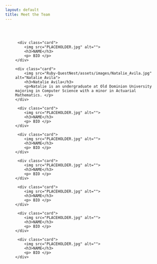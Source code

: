 ```yaml
---
layout: default
title: Meet the Team
---
```


<!-- Place your Image.png file into /images/ -->
 <style>
    .card_grid {
        display: flex;
        flex-wrap: wrap;
        justify-content: center;
        gap: 2rem;
        padding: 2rem;
    }

    .card {
        flex: 1 1 250px;
        background: rgba(176, 182, 190, 0.389);
        border-radius: 1.5rem;
        text-align: center;
        font-family: sans-serif;
    }

    .card img {
        border-radius: 1.5rem;
        max-width: 100%;
        display: block;
    }

    .card p{
        padding: 0 1em;
    }

 </style>

<div class="card_grid">

     <div class="card">
        <img src="PLACEHOLDER.jpg" alt="">
        <h3>NAME</h3>
        <p> BIO </p>
    </div>
    
    <div class="card">
        <img src="Ruby-QuestNest/assets/images/Natalie_Avila.jpg" alt="Natalie Avila">
        <h3>Natalie Avila</h3>
        <p>Natalie is an undergraduate at Old Dominion University majoring in Computer Science with a minor in Actuarial Mathematics. </p> 
    </div>

     <div class="card">
        <img src="PLACEHOLDER.jpg" alt="">
        <h3>NAME</h3>
        <p> BIO </p>
    </div>

     <div class="card">
        <img src="PLACEHOLDER.jpg" alt="">
        <h3>NAME</h3>
        <p> BIO </p>
    </div>

     <div class="card">
        <img src="PLACEHOLDER.jpg" alt="">
        <h3>NAME</h3>
        <p> BIO </p>
    </div>

     <div class="card">
        <img src="PLACEHOLDER.jpg" alt="">
        <h3>NAME</h3>
        <p> BIO </p>
    </div>

     <div class="card">
        <img src="PLACEHOLDER.jpg" alt="">
        <h3>NAME</h3>
        <p> BIO </p>
    </div>

     <div class="card">
        <img src="PLACEHOLDER.jpg" alt="">
        <h3>NAME</h3>
        <p> BIO </p>
    </div>

</div>